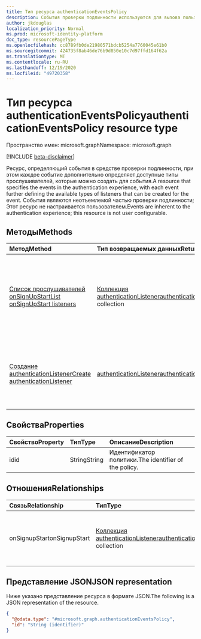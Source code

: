 ```yaml
---
title: Тип ресурса authenticationEventsPolicy
description: События проверки подлинности используются для вызова пользовательских потоков в определенных точках потока проверки подлинности.
author: jkdouglas
localization_priority: Normal
ms.prod: microsoft-identity-platform
doc_type: resourcePageType
ms.openlocfilehash: cc8789fb0de21980571bdcb5254a7760045e61b0
ms.sourcegitcommit: 424735f8ab46de76b9d850e10c7d97ffd164f62a
ms.translationtype: MT
ms.contentlocale: ru-RU
ms.lasthandoff: 12/19/2020
ms.locfileid: "49720358"
---
```

# <a name="authenticationeventspolicy-resource-type"></a><span data-ttu-id="b57ff-103">Тип ресурса authenticationEventsPolicy</span><span class="sxs-lookup"><span data-stu-id="b57ff-103">authenticationEventsPolicy resource type</span></span>

<span data-ttu-id="b57ff-104">Пространство имен: microsoft.graph</span><span class="sxs-lookup"><span data-stu-id="b57ff-104">Namespace: microsoft.graph</span></span>

[!INCLUDE [beta-disclaimer](../../includes/beta-disclaimer.md)]

<span data-ttu-id="b57ff-105">Ресурс, определяющий события в средстве проверки подлинности, при этом каждое событие дополнительно определяет доступные типы прослушивателей, которые можно создать для события.</span><span class="sxs-lookup"><span data-stu-id="b57ff-105">A resource that specifies the events in the authentication experience, with each event further defining the available types of listeners that can be created for the event.</span></span> <span data-ttu-id="b57ff-106">События являются неотъемлемой частью проверки подлинности; Этот ресурс не настраивается пользователем.</span><span class="sxs-lookup"><span data-stu-id="b57ff-106">Events are inherent to the authentication experience; this resource is not user configurable.</span></span>

## <a name="methods"></a><span data-ttu-id="b57ff-107">Методы</span><span class="sxs-lookup"><span data-stu-id="b57ff-107">Methods</span></span>

|<span data-ttu-id="b57ff-108">Метод</span><span class="sxs-lookup"><span data-stu-id="b57ff-108">Method</span></span>|<span data-ttu-id="b57ff-109">Тип возвращаемых данных</span><span class="sxs-lookup"><span data-stu-id="b57ff-109">Return type</span></span>|<span data-ttu-id="b57ff-110">Описание</span><span class="sxs-lookup"><span data-stu-id="b57ff-110">Description</span></span>|
|:---|:---|:---|
|[<span data-ttu-id="b57ff-111">Список прослушивателей onSignUpStart</span><span class="sxs-lookup"><span data-stu-id="b57ff-111">List onSignUpStart listeners</span></span>](../api/authenticationeventspolicy-list-onsignupstart.md)|<span data-ttu-id="b57ff-112">[Коллекция authenticationListener](../resources/authenticationlistener.md)</span><span class="sxs-lookup"><span data-stu-id="b57ff-112">[authenticationListener](../resources/authenticationlistener.md) collection</span></span>|<span data-ttu-id="b57ff-113">Получите коллекцию ресурсов authenticationListener, поддерживаемых событием onSignupStart.</span><span class="sxs-lookup"><span data-stu-id="b57ff-113">Get the collection of authenticationListener resources supported by the onSignupStart event.</span></span>|
|[<span data-ttu-id="b57ff-114">Создание authenticationListener</span><span class="sxs-lookup"><span data-stu-id="b57ff-114">Create authenticationListener</span></span>](../api/authenticationeventspolicy-post-onsignupstart.md)|[<span data-ttu-id="b57ff-115">authenticationListener</span><span class="sxs-lookup"><span data-stu-id="b57ff-115">authenticationListener</span></span>](../resources/authenticationlistener.md)|<span data-ttu-id="b57ff-116">Создайте новый объект authenticationListener для события onSignupStart.</span><span class="sxs-lookup"><span data-stu-id="b57ff-116">Create a new authenticationListener object for the onSignupStart event.</span></span>|

## <a name="properties"></a><span data-ttu-id="b57ff-117">Свойства</span><span class="sxs-lookup"><span data-stu-id="b57ff-117">Properties</span></span>

|<span data-ttu-id="b57ff-118">Свойство</span><span class="sxs-lookup"><span data-stu-id="b57ff-118">Property</span></span>|<span data-ttu-id="b57ff-119">Тип</span><span class="sxs-lookup"><span data-stu-id="b57ff-119">Type</span></span>|<span data-ttu-id="b57ff-120">Описание</span><span class="sxs-lookup"><span data-stu-id="b57ff-120">Description</span></span>|
|:---|:---|:---|
|<span data-ttu-id="b57ff-121">id</span><span class="sxs-lookup"><span data-stu-id="b57ff-121">id</span></span>|<span data-ttu-id="b57ff-122">String</span><span class="sxs-lookup"><span data-stu-id="b57ff-122">String</span></span>|<span data-ttu-id="b57ff-123">Идентификатор политики.</span><span class="sxs-lookup"><span data-stu-id="b57ff-123">The identifier of the policy.</span></span>|

## <a name="relationships"></a><span data-ttu-id="b57ff-124">Отношения</span><span class="sxs-lookup"><span data-stu-id="b57ff-124">Relationships</span></span>

|<span data-ttu-id="b57ff-125">Связь</span><span class="sxs-lookup"><span data-stu-id="b57ff-125">Relationship</span></span>|<span data-ttu-id="b57ff-126">Тип</span><span class="sxs-lookup"><span data-stu-id="b57ff-126">Type</span></span>|<span data-ttu-id="b57ff-127">Описание</span><span class="sxs-lookup"><span data-stu-id="b57ff-127">Description</span></span>|
|:---|:---|:---|
|<span data-ttu-id="b57ff-128">onSignupStart</span><span class="sxs-lookup"><span data-stu-id="b57ff-128">onSignupStart</span></span>|<span data-ttu-id="b57ff-129">[Коллекция authenticationListener](../resources/authenticationlistener.md)</span><span class="sxs-lookup"><span data-stu-id="b57ff-129">[authenticationListener](../resources/authenticationlistener.md) collection</span></span>|<span data-ttu-id="b57ff-130">Список применимых действий, которые необходимо принять при регистрации.</span><span class="sxs-lookup"><span data-stu-id="b57ff-130">A list of applicable actions to be taken on sign-up.</span></span>|

## <a name="json-representation"></a><span data-ttu-id="b57ff-131">Представление JSON</span><span class="sxs-lookup"><span data-stu-id="b57ff-131">JSON representation</span></span>

<span data-ttu-id="b57ff-132">Ниже указано представление ресурса в формате JSON.</span><span class="sxs-lookup"><span data-stu-id="b57ff-132">The following is a JSON representation of the resource.</span></span>
<!-- {
  "blockType": "resource",
  "keyProperty": "id",
  "@odata.type": "microsoft.graph.authenticationEventsPolicy",
  "baseType": "",
  "openType": false
}
-->

``` json
{
  "@odata.type": "#microsoft.graph.authenticationEventsPolicy",
  "id": "String (identifier)"
}
```
